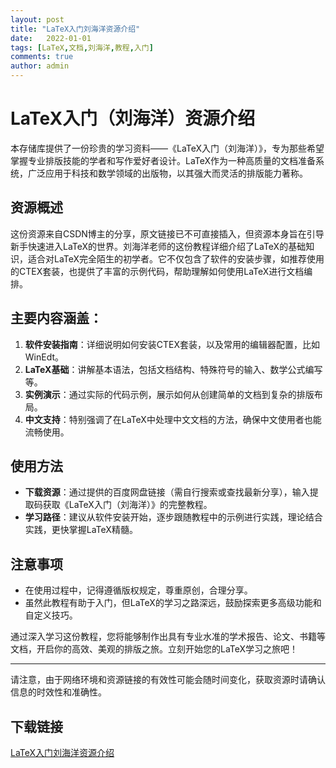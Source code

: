 ```yaml
---
layout: post
title: "LaTeX入门刘海洋资源介绍"
date:   2022-01-01
tags: [LaTeX,文档,刘海洋,教程,入门]
comments: true
author: admin
---
```

# LaTeX入门（刘海洋）资源介绍

本存储库提供了一份珍贵的学习资料——《LaTeX入门（刘海洋）》，专为那些希望掌握专业排版技能的学者和写作爱好者设计。LaTeX作为一种高质量的文档准备系统，广泛应用于科技和数学领域的出版物，以其强大而灵活的排版能力著称。

## 资源概述

这份资源来自CSDN博主的分享，原文链接已不可直接插入，但资源本身旨在引导新手快速进入LaTeX的世界。刘海洋老师的这份教程详细介绍了LaTeX的基础知识，适合对LaTeX完全陌生的初学者。它不仅包含了软件的安装步骤，如推荐使用的CTEX套装，也提供了丰富的示例代码，帮助理解如何使用LaTeX进行文档编排。

## 主要内容涵盖：

1. **软件安装指南**：详细说明如何安装CTEX套装，以及常用的编辑器配置，比如WinEdt。
2. **LaTeX基础**：讲解基本语法，包括文档结构、特殊符号的输入、数学公式编写等。
3. **实例演示**：通过实际的代码示例，展示如何从创建简单的文档到复杂的排版布局。
4. **中文支持**：特别强调了在LaTeX中处理中文文档的方法，确保中文使用者也能流畅使用。

## 使用方法

- **下载资源**：通过提供的百度网盘链接（需自行搜索或查找最新分享），输入提取码获取《LaTeX入门（刘海洋）》的完整教程。
- **学习路径**：建议从软件安装开始，逐步跟随教程中的示例进行实践，理论结合实践，更快掌握LaTeX精髓。

## 注意事项

- 在使用过程中，记得遵循版权规定，尊重原创，合理分享。
- 虽然此教程有助于入门，但LaTeX的学习之路深远，鼓励探索更多高级功能和自定义技巧。

通过深入学习这份教程，您将能够制作出具有专业水准的学术报告、论文、书籍等文档，开启你的高效、美观的排版之旅。立刻开始您的LaTeX学习之旅吧！

---

请注意，由于网络环境和资源链接的有效性可能会随时间变化，获取资源时请确认信息的时效性和准确性。

## 下载链接

[LaTeX入门刘海洋资源介绍](https://pan.quark.cn/s/15dce9687d06)